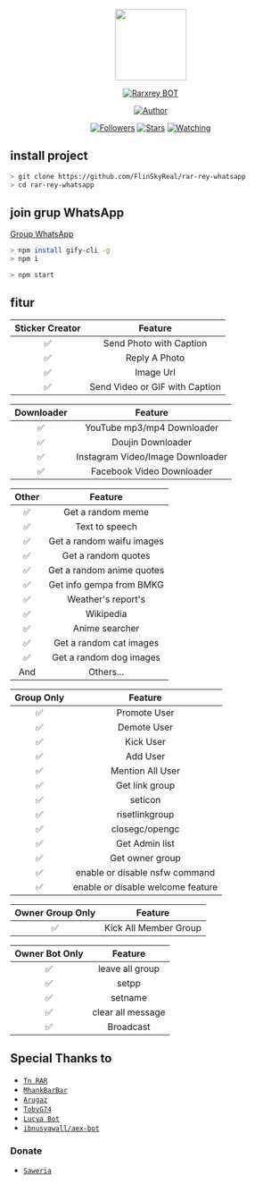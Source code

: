 <p align="center">
<img src="https://i.pinimg.com/474x/9e/37/f0/9e37f0dbf23c2862e73c1ea3531edca9.jpg?s=400&u=1ceaf43bd7e0fdb53563faf97ca77e275936168d&v=4" width="128" height="128"/>
</p>
<p align="center">
<a href="#"><img title="Rarxrey BOT" src="https://img.shields.io/badge/Rarxrey BOT-green?colorA=%23ff0000&colorB=%23017e40&style=for-the-badge"></a>
</p>
<p align="center">
<a href="https://github.com/FlinSky"><img title="Author" src="https://img.shields.io/badge/Author-RAR X REY-black.svg?style=for-the-badge&logo=github"></a>
</p>
<p align="center">
<a href="https://github.com/FlinSkyReal/followers"><img title="Followers" src="https://img.shields.io/github/followers/FlinSkyReal?color=blue&style=flat-square"></a>
<a href="https://github.com/FlinSkyReal/rar-rey-whatsapp/stargazers/"><img title="Stars" src="https://img.shields.io/github/stars/FlinSkyReal/rar-rey-whatsapp?color=red&style=flat-square"></a>
<a href="https://github.com/FlinSkyReal/rar-rey-whatsapp/network/members"><img"></a>
<a href="https://github.com/FlinSkyReal/rar-rey-whatsapp/watchers"><img title="Watching" src="https://img.shields.io/github/watchers/FlinSkyReal/rar-rey-whatsapp?label=Watchers&color=blue&style=flat-square"></a>
</p>

## install project

```bash
> git clone https://github.com/FlinSkyReal/rar-rey-whatsapp
> cd rar-rey-whatsapp
```

## join grup WhatsApp
[Group WhatsApp](https://chat.whatsapp.com/Isndxoe2HtJLe1kXR0b2Jh)

```bash
> npm install gify-cli -g
> npm i
```

```bash
> npm start
```

## fitur

| Sticker Creator |                Feature           |
| :-----------: | :--------------------------------: |
|       ✅       | Send Photo with Caption          |
|       ✅       | Reply A Photo                    |
|       ✅       | Image Url                        |
|       ✅       | Send Video or GIF with Caption   |


| Downloader |                     Feature                |
| :------------: | :---------------------------------------------: |
|       ✅        |   YouTube mp3/mp4 Downloader                    |
|       ✅       |   Doujin Downloader         |
|       ✅        |   Instagram Video/Image Downloader                  |
|       ✅        |   Facebook Video Downloader                  |


| Other  |                     Feature                     |
| :------------: | :---------------------------------------------: |
|       ✅        |   Get a random meme             |
|       ✅        |   Text to speech                |
|       ✅        |   Get a random waifu images     |
|       ✅        |   Get a random quotes           |
|       ✅        |   Get a random anime quotes     |
|       ✅        |   Get info gempa from BMKG      |
|       ✅        |   Weather's report's     |
|       ✅        |   Wikipedia                 |
|       ✅        |   Anime searcher    |
|       ✅        |   Get a random cat images       |
|       ✅        |   Get a random dog images       |
|      And        |   Others...                     |


| Group Only  |                     Feature                     |
| :------------: | :---------------------------------------------: |
|       ✅        |   Promote User                  |
|       ✅        |   Demote User                   |
|       ✅        |   Kick User                     |
|       ✅        |   Add User                      |
|       ✅        |   Mention All User              |
|       ✅        |   Get link group                |
|       ✅        |   seticon                       |
|       ✅        |   risetlinkgroup                |
|       ✅        |   closegc/opengc                |
|       ✅        |   Get Admin list                |
|       ✅        |   Get owner group               |
|       ✅        |   enable or disable nsfw command|
|       ✅        |   enable or disable welcome feature|


| Owner Group Only  |              Feature                |
| :------------: | :---------------------------------------------: |
|       ✅        |   Kick All Member Group                 |

| Owner Bot Only  |              Feature                |
| :------------: | :---------------------------------------------: |
|       ✅        |   leave all group 
|       ✅        |   setpp
|       ✅        |   setname
|       ✅        |   clear all message                 |
|       ✅        |   Broadcast                      |


## Special Thanks to
* [`Tn RAR`](https://github.com/RAR-HELIX)
* [`MhankBarBar`](https://github.com/MhankBarBar/whatsapp-bot)
* [`Arugaz`](https://github.com/ArugaZ/whatsapp-bot)
* [`TobyG74`](https://github.com/TobyG74/ElainaBOT)
* [`Lucya Bot`](https://github.com/bdrsmsdn/lucya-bot)
* [`ibnusyawall/aex-bot`](https://github.com/ibnusyawall/aex-bot)

### Donate
* [`Saweria`](https://saweria.co/donate/helixa)
